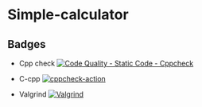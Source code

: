 # Simple-calculator




## Badges









* Cpp check
[![Code Quality - Static Code - Cppcheck](https://github.com/Aishwarya-ram/Simple-calculator/actions/workflows/cppcheck.yml/badge.svg)](https://github.com/Aishwarya-ram/Simple-calculator/actions/workflows/cppcheck.yml)


* C-cpp
[![cppcheck-action](https://github.com/Aishwarya-ram/Simple-calculator/actions/workflows/c-cpp.yml/badge.svg)](https://github.com/Aishwarya-ram/Simple-calculator/actions/workflows/c-cpp.yml)


* Valgrind
[![Valgrind](https://github.com/Aishwarya-ram/Simple-calculator/actions/workflows/valgrind.yml/badge.svg)](https://github.com/Aishwarya-ram/Simple-calculator/actions/workflows/valgrind.yml)
